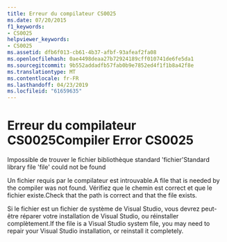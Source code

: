 ```yaml
---
title: Erreur du compilateur CS0025
ms.date: 07/20/2015
f1_keywords:
- CS0025
helpviewer_keywords:
- CS0025
ms.assetid: dfb6f013-cb61-4b37-afbf-93afeaf2fa08
ms.openlocfilehash: 0ae4498deaa27b72924189cff010741de6fe5da1
ms.sourcegitcommit: 9b552addadfb57fab0b9e7852ed4f1f1b8a42f8e
ms.translationtype: MT
ms.contentlocale: fr-FR
ms.lasthandoff: 04/23/2019
ms.locfileid: "61659635"
---
```

# <a name="compiler-error-cs0025"></a><span data-ttu-id="ba5a9-102">Erreur du compilateur CS0025</span><span class="sxs-lookup"><span data-stu-id="ba5a9-102">Compiler Error CS0025</span></span>
<span data-ttu-id="ba5a9-103">Impossible de trouver le fichier bibliothèque standard 'fichier'</span><span class="sxs-lookup"><span data-stu-id="ba5a9-103">Standard library file 'file' could not be found</span></span>  
  
 <span data-ttu-id="ba5a9-104">Un fichier requis par le compilateur est introuvable.</span><span class="sxs-lookup"><span data-stu-id="ba5a9-104">A file that is needed by the compiler was not found.</span></span> <span data-ttu-id="ba5a9-105">Vérifiez que le chemin est correct et que le fichier existe.</span><span class="sxs-lookup"><span data-stu-id="ba5a9-105">Check that the path is correct and that the file exists.</span></span>  
  
 <span data-ttu-id="ba5a9-106">Si le fichier est un fichier de système de Visual Studio, vous devrez peut-être réparer votre installation de Visual Studio, ou réinstaller complètement.</span><span class="sxs-lookup"><span data-stu-id="ba5a9-106">If the file is a Visual Studio system file, you may need to repair your Visual Studio installation, or reinstall it completely.</span></span>

